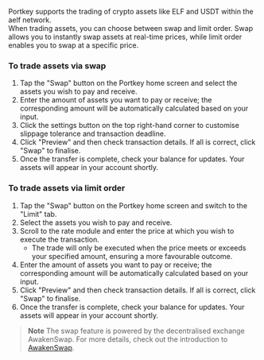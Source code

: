 Portkey supports the trading of crypto assets like ELF and USDT within the aelf network.    
When trading assets, you can choose between swap and limit order. Swap allows you to instantly swap assets at real-time prices, while limit order enables you to swap at a specific price.   

### To trade assets via swap
1. Tap the "Swap" button on the Portkey home screen and select the assets you wish to pay and receive.
2. Enter the amount of assets you want to pay or receive; the corresponding amount will be automatically calculated based on your input.
3. Click the settings button on the top right-hand corner to customise slippage tolerance and transaction deadline.  
4. Click "Preview" and then check transaction details. If all is correct, click "Swap" to finalise.  
5. Once the transfer is complete, check your balance for updates. Your assets will appear in your account shortly.

### To trade assets via limit order
1. Tap the "Swap" button on the Portkey home screen and switch to the "Limit" tab.
2. Select the assets you wish to pay and receive.
3. Scroll to the rate module and enter the price at which you wish to execute the transaction.
    - The trade will only be executed when the price meets or exceeds your specified amount, ensuring a more favourable outcome.
4. Enter the amount of assets you want to pay or receive; the corresponding amount will be automatically calculated based on your input.
5. Click "Preview" and then check transaction details. If all is correct, click "Swap" to finalise.
6. Once the transfer is complete, check your balance for updates. Your assets will appear in your account shortly.

> **Note** The swap feature is powered by the decentralised exchange AwakenSwap. For more details, check out the introduction to [AwakenSwap](https://www.awaken.finance/).
> 
